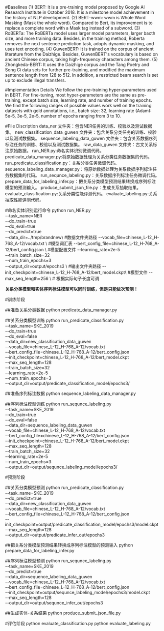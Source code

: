 #Baselines
(1) BERT: It is a pre-training model proposed by Google AI Research Institute in October 2018. It is a milestone model achievement in the history of NLP development.
(2) BERT-wwm: wwm is Whole Word Masking (Mask the whole word). Compared to Bert, its improvement is to replace a complete word with a Mask tag instead of a subword.
(3) RoBERTa: The RoBERTa model uses larger model parameters, larger bacth size, and more training data. Besides, in the training method, Roberta removes the next sentence prediction task, adopts dynamic masking, and uses text encoding.
(4) GuwenBERT: It is trained on the corpus of ancient literature from the Daizhige. Besides, GuwenBERT's vocabulary is based on ancient Chinese corpus, taking high-frequency characters among them.
(5) Zhongkeda-BERT: It uses the Daizhige corpus and the Tang Poetry and Song Ci data sets for further pre-training, and modified the maximum sentence length from 128 to 512. In addition, a restricted beam search is set up to exclude illegal transfers.

#Implementation Details
We follow the pre-training hyper-parameters used in BERT. For fine-tuning, most hyper-parameters are the same as pre-training, except batch size, learning rate, and number of training epochs. We find the following ranges of possible values work well on the training datasets with gold annotations, i.e., batch size: 32, learning rate (Adam): 5e-5, 3e-5, 2e-5, number of epochs ranging from 3 to 10. 

#File Discription
data_ner 文件夹：包含NER任务的训练、校验以及测试数据集。
new_classification_data_guwen 文件夹：包含关系分类任务的训练、校验以及测试数据集。
sequence_labeling_data_guwen 文件夹：包含关系数据序列标注任务的训练、校验以及测试数据集。
raw_data_guwen 文件夹：古文关系标注原始数据。
run_NER.py:命名实体识别微调代码。
predicate_data_manager.py:将原始数据处理为关系分类任务数据集的代码。
run_predicate_classification.py：关系分类任务微调代码。
sequence_labeling_data_manager.py：将原始数据处理为关系数据序列标注任务数据集的代码。
run_sequnce_labeling.py：关系数据序列标注任务微调代码。
prepare_data_for_labeling_infer.py：把关系分类模型预测结果转换成序列标注模型的预测输入。
produce_submit_json_file.py：生成关系抽取结果。
evaluate_classification.py:关系分类性能评测代码。
evaluate_labeling.py:关系抽取性能评测代码。

#命名实体识别运行命令
python run_NER.py \
          --task_name=NER \
          --do_train=true \
          --do_eval=true \
          --do_predict=true \
          --data_dir=../tmp/brandnew\  #数据文件夹路径
          --vocab_file=chinese_L-12_H-768_A-12/vocab.txt \ #模型词汇表
          --bert_config_file=chinese_L-12_H-768_A-12/bert_config.json \ #模型配置文件
          --learning_rate=2e-5 \
          --train_batch_size=32 \
          --num_train_epochs=3 \
          --output_dir=output/epochs3 \ #输出文件夹路径
          --init_checkpoint=chinese_L-12_H-768_A-12/bert_model.ckpt\  #模型文件
          --max_seq_length=256 \     # 根据实际句子长度可调


**关系分类模型和实体序列标注模型可以同时训练，但是只能依次预测！**

#训练阶段

##准备关系分类数据
python predicate_data_manager.py

##关系分类模型训练
python run_predicate_classification.py \
--task_name=SKE_2019 \
--do_train=true \
--do_eval=false \
--data_dir=new_classification_data_guwen \
--vocab_file=chinese_L-12_H-768_A-12/vocab.txt \
--bert_config_file=chinese_L-12_H-768_A-12/bert_config.json \
--init_checkpoint=chinese_L-12_H-768_A-12/bert_model.ckpt \
--max_seq_length=128 \
--train_batch_size=32 \
--learning_rate=2e-5 \
--num_train_epochs=3 \
--output_dir=output/predicate_classification_model/epochs3/

##准备序列标注数据
python sequence_labeling_data_manager.py

##序列标注模型训练
python run_sequnce_labeling.py \
--task_name=SKE_2019 \
--do_train=true \
--do_eval=false \
--data_dir=sequence_labeling_data_guwen \
--vocab_file=chinese_L-12_H-768_A-12/vocab.txt \
--bert_config_file=chinese_L-12_H-768_A-12/bert_config.json \
--init_checkpoint=chinese_L-12_H-768_A-12/bert_model.ckpt \
--max_seq_length=128 \
--train_batch_size=32 \
--learning_rate=2e-5 \
--num_train_epochs=3 \
--output_dir=output/sequnce_labeling_model/epochs3/

#预测阶段

##关系分类模型预测
python run_predicate_classification.py \
  --task_name=SKE_2019 \
  --do_predict=true \
  --data_dir=new_classification_data_guwen \
  --vocab_file=chinese_L-12_H-768_A-12/vocab.txt \
  --bert_config_file=chinese_L-12_H-768_A-12/bert_config.json \
  --init_checkpoint=output/predicate_classification_model/epochs3/model.ckpt \
  --max_seq_length=128 \
  --output_dir=output/predicate_infer_out/epochs3

##把关系分类模型预测结果转换成序列标注模型的预测输入
python prepare_data_for_labeling_infer.py

##序列标注模型预测
python run_sequnce_labeling.py \
  --task_name=SKE_2019 \
  --do_predict=true \
  --data_dir=sequence_labeling_data_guwen \
  --vocab_file=chinese_L-12_H-768_A-12/vocab.txt \
  --bert_config_file=chinese_L-12_H-768_A-12/bert_config.json \
  --init_checkpoint=output/sequnce_labeling_model/epochs3/model.ckpt \
  --max_seq_length=128 \
  --output_dir=output/sequnce_infer_out/epochs3

##生成实体-关系结果
python produce_submit_json_file.py

#评估阶段
python evaluate_classification.py
python evaluate_labeling.py
